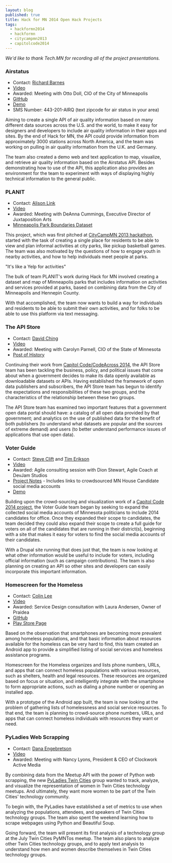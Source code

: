 ```yaml
---
layout: blog
published: true
title: Hack for MN 2014 Open Hack Projects
tags: 
  - hackformn2014
  - hackformn
  - citycampmn2013
  - capitolcode2014
---
```


*We'd like to thank Tech.MN for recording all of the project presentations.*

<span id="airstatus"></span>
### Airstatus 

- Contact: [Richard Barnes](http://rbarnes.org/)
- [Video](http://vimeo.com/98969465)
- Awarded: Meeting with Otto Doll, CIO of the City of Minneapolis
- [GitHub](https://github.com/r-barnes/airquality)
- [Demo](http://airstatus.info/)
- SMS Number: 443-201-AIRQ (text zipcode for air status in your area)

Aiming to create a single API of air quality information based on many different
data sources across the U.S. and the world, to make it easy for designers and 
developers to include air quality information in their apps and sites. By the 
end of Hack for MN, the API could provide information from approximately 3000
stations across North America, and the team was working on pulling in 
air quality information from the U.K. and Germany.

The team also created a demo web and text application to map, visualize, and 
retrieve air quality information based on the Airstatus API. Besides 
demonstrating how to use of the API, this application also provides an 
environment for the team to experiment with ways of displaying highly technical
information to the general public.

<span id="planit"></span>
### PLANIT 

- Contact: [Alison Link](https://twitter.com/linkalis)
- [Video](http://vimeo.com/98969467)
- Awarded: Meeting with DeAnna Cummings, Executive Director of Juxtaposition Arts
- [Minneapolis Park Boundaries Dataset](https://brigades.opendatanetwork.com/dataset/Metro-Parks-in-Minneapolis/hnpv-xa5t)

This project, which was first pitched at [CityCampMN 2013 hackathon](/events/2013/11/09/citycampmn/), 
started with the task of creating a single place for residents to be able to view and 
plan informal activities at city parks, like pickup basketball games. The team 
was also motivated by the questions of how to engage youth in nearby activities, 
and how to help individuals meet people at parks. 

"It's like a Yelp for activities"

The bulk of team PLANIT's work during Hack for MN involved creating a dataset 
and map of  Minneapolis parks that includes information on activities and 
services provided at parks, based on combining data from the City of 
Minneapolis and Hennepin County.

With that accomplished, the team now wants to build a way for individuals and
residents to be able to submit their own activities, and for folks to be able
to use this platform via text messaging.


<span id="api-store"></span>
### The API Store

- Contact: [David Ching](http://www.linkedin.com/profile/view?id=159829397)
- [Video](http://vimeo.com/98969464)
- Awarded: Meeting with Carolyn Parnell, CIO of the State of Minnesota
- [Post of History](/2014/06/13/capitol-code-update-government-api-store/)

Continuing their work from [Capitol Code/CodeAcross 2014](/2014/02/27/capitol-code-projects/), 
the API Store team has been tackling the business, policy, and political issues
that come about when a government decides to make its data openly available as
downloadable datasets or APIs. Having established the framework of open data 
publishers and subscribers, the API Store team has begun to identify the 
expectations and responsibilities of these two groups, and the characteristics of
the relationship between these two groups.

The API Store team has examined two important features that a government open
data portal should have: a catalog of all open data provided by that government; 
and analytics on the use of published data for the benefit of both publishers 
(to understand what datasets are popular and the sources of extreme demand) and
users (to better understand performance issues of applications that use open 
data).


<span id="voter-guide"></span>
### Voter Guide

- Contact: [Steve Clift](https://twitter.com/democracy) and [Tim Erikson](https://twitter.com/stpaultim) 
- [Video](http://vimeo.com/98969463)
- Awarded: Agile consulting session with Dion Stewart, Agile Coach at DevJam Studios
- [Project Notes](https://docs.google.com/document/d/1x2NYYG3_rUPLK_VujVXORndnFUXLiVs_DJZZbcgmqNE/edit) - Includes links to crowdsourced MN House Candidate social media accounts
- [Demo](http://dev-voter-guide.gotpantheon.com/)

Building upon the crowd-sourcing and visualization work of a [Capitol Code 2014 project](/2014/02/27/capitol-code-projects/),
the Voter Guide team began by seeking to expand the collected social media 
accounts of Minnesota politicians to include 2014 candidates for office.
Once they expanded their scope to candidates, the team decided they could also
expand their scope to create a full guide for voters on all of the candidates
that are running in their district(s), beginning with a site that makes it easy
for voters to find the social media accounts of their candidates.

With a Drupal site running that does just that, the team is now looking at what
other information would be useful to include for voters, including official information (such as campaign contributions). The team is also planning on
creating an API so other sites and developers can easily incorporate this
important information.


<span id="homescreen-for-the-homeless"></span>
### Homescreen for the Homeless

- Contact: [Colin Lee](https://twitter.com/colinmlee)
- [Video](http://vimeo.com/98969462)
- Awarded: Service Design consultation with Laura Andersen, Owner of Praidea
- [GitHub](https://github.com/colintheshots/HomelessHomeScreen)
- [Play Store Page](https://play.google.com/store/apps/details?id=colintheshots.homelesshomescreen)

Based on the observation that smartphones are becoming more prevalent among
homeless populations, and that basic information about resources available for
the homeless can be very hard to find, this team created an Android app to 
provide a simplified listing of social services and homeless assistance programs.

Homescreen for the Homeless organizes and lists phone numbers, URLs, and apps
that can connect homeless populations with various resources, such as 
shelters, health and legal resources. These resources are organized based on focus or
situation, and intelligently integrate with the smartphone to form appropriate
actions, such as dialing a phone number or opening an installed app. 

With a prototype of the Android app built, the team is now looking at the
problem of gathering lists of homelessness and social service resources. To
that end, the team is planning to crowd-source phone numbers, URLs, and apps
that can connect homeless individuals with resources they want or need.


<span id="pyladies-web-scrapping"></span>
### PyLadies Web Scrapping

- Contact: [Dana Engebretson](https://twitter.com/DanaKE/)
- [Video](http://vimeo.com/98964771)
- Awarded: Meeting with Nancy Lyons, President & CEO of Clockwork Active Media

By combining data from the Meetup API with the power of Python web scrapping, 
the new [PyLadies Twin Cities](http://www.meetup.com/PyLadiesTC/) group wanted
to track, analyze, and visualize the representation of women in Twin Cities
technology meetups. And ultimately, they want more women to be part of the Twin
Cities' technology community.

To begin with, the PyLadies have established a set of metrics to use when 
analyzing the populations, attendees, and speakers of Twin Cities technology
groups. The team also spent the weekend learning how to scrape webpages using
Python and Beautiful Soup.

Going forward, the team will present its first analysis of a technology group
at the July Twin Cities PyMNTos meetup. The team also plans to analyze other
Twin Cities technology groups, and to apply text analysis to understand how men
and women describe themselves in Twin Cities technology groups.